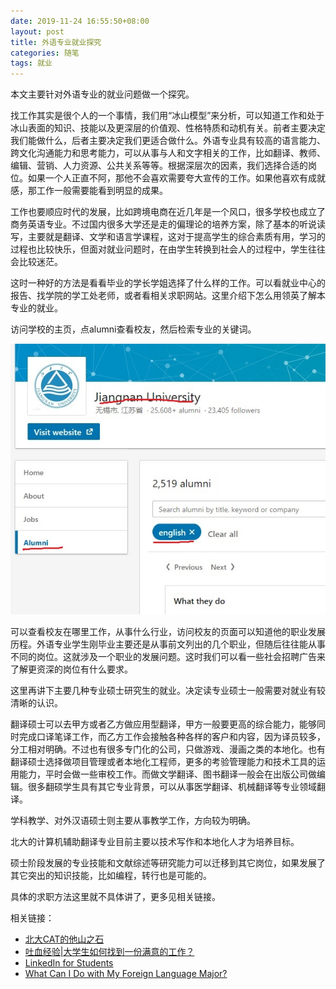 ```yaml
---
date: 2019-11-24 16:55:50+08:00
layout: post
title: 外语专业就业探究
categories: 随笔
tags: 就业
---
```


本文主要针对外语专业的就业问题做一个探究。

找工作其实是很个人的一个事情，我们用“冰山模型”来分析，可以知道工作和处于冰山表面的知识、技能以及更深层的价值观、性格特质和动机有关。前者主要决定我们能做什么，后者主要决定我们更适合做什么。外语专业具有较高的语言能力、跨文化沟通能力和思考能力，可以从事与人和文字相关的工作，比如翻译、教师、编辑、营销、人力资源、公共关系等等。根据深层次的因素，我们选择合适的岗位。如果一个人正直不阿，那他不会喜欢需要夸大宣传的工作。如果他喜欢有成就感，那工作一般需要能看到明显的成果。

工作也要顺应时代的发展，比如跨境电商在近几年是一个风口，很多学校也成立了商务英语专业。不过国内很多大学还是走的偏理论的培养方案，除了基本的听说读写，主要就是翻译、文学和语言学课程，这对于提高学生的综合素质有用，学习的过程也比较快乐，但面对就业问题时，在由学生转换到社会人的过程中，学生往往会比较迷茫。

这时一种好的方法是看看毕业的学长学姐选择了什么样的工作。可以看就业中心的报告、找学院的学工处老师，或者看相关求职网站。这里介绍下怎么用领英了解本专业的就业。

访问学校的主页，点alumni查看校友，然后检索专业的关键词。

![](/album/jobs/alumni.jpg)

可以查看校友在哪里工作，从事什么行业，访问校友的页面可以知道他的职业发展历程。外语专业学生刚毕业主要还是从事前文列出的几个职业，但随后往往能从事不同的岗位。这就涉及一个职业的发展问题。这时我们可以看一些社会招聘广告来了解更资深的岗位有什么要求。

这里再讲下主要几种专业硕士研究生的就业。决定读专业硕士一般需要对就业有较清晰的认识。

翻译硕士可以去甲方或者乙方做应用型翻译，甲方一般要更高的综合能力，能够同时完成口译笔译工作，而乙方工作会接触各种各样的客户和内容，因为译员较多，分工相对明确。不过也有很多专门化的公司，只做游戏、漫画之类的本地化。也有翻译硕士选择做项目管理或者本地化工程师，更多的考验管理能力和技术工具的运用能力，平时会做一些审校工作。而做文学翻译、图书翻译一般会在出版公司做编辑。很多翻硕学生具有其它专业背景，可以从事医学翻译、机械翻译等专业领域翻译。

学科教学、对外汉语硕士则主要从事教学工作，方向较为明确。

北大的计算机辅助翻译专业目前主要以技术写作和本地化人才为培养目标。

硕士阶段发展的专业技能和文献综述等研究能力可以迁移到其它岗位，如果发展了其它突出的知识技能，比如编程，转行也是可能的。

具体的求职方法这里就不具体讲了，更多见相关链接。

相关链接：

* [北大CAT的他山之石](/reference-for-CAT-major/)
* [吐血经验|大学生如何找到一份满意的工作？](https://mp.weixin.qq.com/s/SpU6yVAKbRwXnn4zmWzz7g)
* [LinkedIn for Students](https://university.linkedin.com/linkedin-for-students)
* [What Can I Do with My Foreign Language Major?](https://careercenter.georgetown.edu/major-career-guides/what-can-i-do-with-my-major/georgetown-college/language/#)







